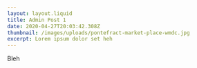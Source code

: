 ```yaml
---
layout: layout.liquid
title: Admin Post 1
date: 2020-04-27T20:03:42.308Z
thumbnail: /images/uploads/pontefract-market-place-wmdc.jpg
excerpt: Lorem ipsum dolor set heh
---
```

Bleh